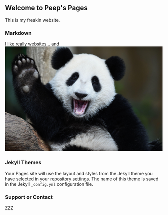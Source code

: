 ## Welcome to Peep's Pages

This is my freakin website.

### Markdown

I like really websites...
and ![Pandas](https://raw.githubusercontent.com/rebekkap/website/master/images/hipeeps.jpg)

### Jekyll Themes

Your Pages site will use the layout and styles from the Jekyll theme you have selected in your [repository settings](https://github.com/rebekkap/website/settings). The name of this theme is saved in the Jekyll `_config.yml` configuration file.

### Support or Contact

ZZZ
